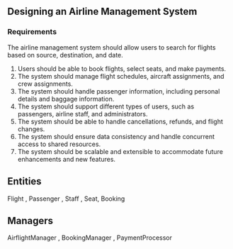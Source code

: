 ## Designing an Airline Management System

### Requirements
The airline management system should allow users to search for flights based on source, destination, and date.
1. Users should be able to book flights, select seats, and make payments.
2. The system should manage flight schedules, aircraft assignments, and crew assignments.
3. The system should handle passenger information, including personal details and baggage information.
4. The system should support different types of users, such as passengers, airline staff, and administrators.
5. The system should be able to handle cancellations, refunds, and flight changes.
6. The system should ensure data consistency and handle concurrent access to shared resources.
7. The system should be scalable and extensible to accommodate future enhancements and new features.


## Entities
Flight , Passenger , Staff , Seat, Booking

## Managers
AirflightManager , BookingManager , PaymentProcessor